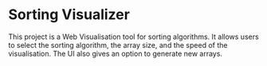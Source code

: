 # Sorting Visualizer

This project is a Web Visualisation tool for sorting algorithms.
It allows users to select the sorting algorithm, the array size, and the speed of the visualisation. The UI also gives an option to generate new arrays.